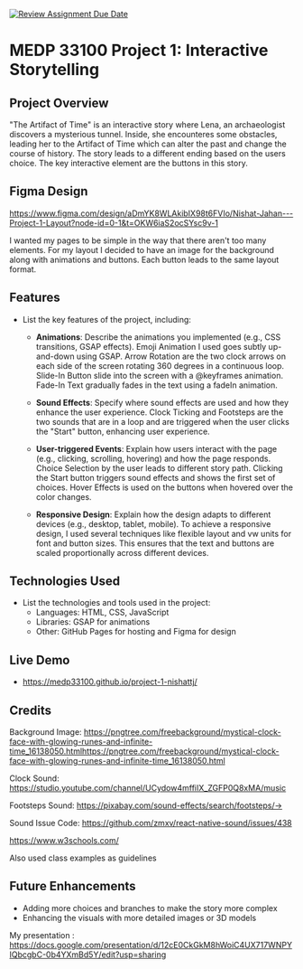 [![Review Assignment Due Date](https://classroom.github.com/assets/deadline-readme-button-22041afd0340ce965d47ae6ef1cefeee28c7c493a6346c4f15d667ab976d596c.svg)](https://classroom.github.com/a/2JhgCWku)
# MEDP 33100 Project 1: Interactive Storytelling

## Project Overview

"The Artifact of Time" is an interactive story where Lena, an archaeologist discovers a mysterious tunnel. Inside, she encounteres some obstacles, leading her to the Artifact of Time which can alter the past and change the course of history. The story leads to a different ending based on the users choice. The key interactive element are the buttons in this story.

## Figma Design

https://www.figma.com/design/aDmYK8WLAkibIX98t6FVIo/Nishat-Jahan---Project-1-Layout?node-id=0-1&t=OKW6iaS2ocSYsc9v-1

I wanted my pages to be simple in the way that there aren't too many elements. For my layout I decided to have an image for the background along with animations and buttons. Each button leads to the same layout format. 

## Features

- List the key features of the project, including:
    - **Animations**: Describe the animations you implemented (e.g., CSS transitions, GSAP effects).
    Emoji Animation I used goes subtly up-and-down using GSAP.
    Arrow Rotation are the two clock arrows on each side of the screen rotating 360 degrees in a continuous loop.
    Slide-In Button slide into the screen with a @keyframes animation.
    Fade-In Text gradually fades in the text using a fadeIn animation. 

    - **Sound Effects**: Specify where sound effects are used and how they enhance the user experience.
    Clock Ticking and Footsteps are the two sounds that are in a loop and are triggered when the user clicks the "Start" button, enhancing user experience.

    - **User-triggered Events**: Explain how users interact with the page (e.g., clicking, scrolling, hovering) and how the page responds.
    Choice Selection by the user leads to different story path.
    Clicking the Start button triggers sound effects and shows the first set of choices.
    Hover Effects is used on the buttons when hovered over the color changes.

    - **Responsive Design**: Explain how the design adapts to different devices (e.g., desktop, tablet, mobile).
     To achieve a responsive design, I used several techniques like flexible layout and vw units for font and button sizes. This ensures that the text and buttons are scaled proportionally across different devices.

## Technologies Used

- List the technologies and tools used in the project:
    - Languages: HTML, CSS, JavaScript
    - Libraries: GSAP for animations
    - Other: GitHub Pages for hosting and Figma for design

## Live Demo

- https://medp33100.github.io/project-1-nishattj/

## Credits

Background Image: https://pngtree.com/freebackground/mystical-clock-face-with-glowing-runes-and-infinite-time_16138050.htmlhttps://pngtree.com/freebackground/mystical-clock-face-with-glowing-runes-and-infinite-time_16138050.html

Clock Sound: https://studio.youtube.com/channel/UCydow4mffiIX_ZGFP0Q8xMA/music

Footsteps Sound: https://pixabay.com/sound-effects/search/footsteps/→ 

Sound Issue Code: https://github.com/zmxv/react-native-sound/issues/438 

https://www.w3schools.com/

Also used class examples as guidelines 

## Future Enhancements

- Adding more choices and branches to make the story more complex
- Enhancing the visuals with more detailed images or 3D models

My presentation : https://docs.google.com/presentation/d/12cE0CkGkM8hWoiC4UX717WNPYIQbcgbC-0b4YXmBd5Y/edit?usp=sharing

